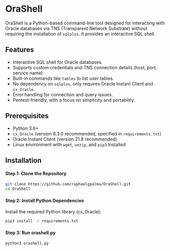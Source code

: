 # OraShell

OraShell is a Python-based command-line tool designed for interacting with Oracle databases via TNS (Transparent Network Substrate) without requiring the installation of `sqlplus`. It provides an interactive SQL shell.

## Features
- Interactive SQL shell for Oracle databases.
- Supports custom credentials and TNS connection details (host, port, service name).
- Built-in commands like `tables` to list user tables.
- No dependency on `sqlplus`, only requires Oracle Instant Client and `cx_Oracle`.
- Error handling for connection and query issues.
- Pentest-friendly, with a focus on simplicity and portability.

## Prerequisites
- Python 3.6+
- `cx_Oracle` (version 8.3.0 recommended, specified in `requirements.txt`)
- Oracle Instant Client (version 21.8 recommended)
- Linux environment with `wget`, `unzip`, and `pip3` installed

## Installation

#### Step 1: Clone the Repository
```bash
git clone https://github.com/raphaelgpalma/OraShell.git
cd OraShell
```

#### Step 2: Install Python Dependencies

Install the required Python library (cx_Oracle):

```bash
pip3 install -r requirements.txt
```

#### Step 3: Run orashell.py

```bash
python3 orashell.py
```

